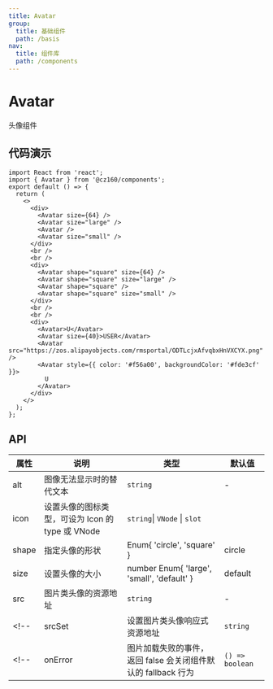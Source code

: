 ```yaml
---
title: Avatar
group:
  title: 基础组件
  path: /basis
nav:
  title: 组件库
  path: /components
---
```


# Avatar

头像组件

## 代码演示

```tsx
import React from 'react';
import { Avatar } from '@cz160/components';
export default () => {
  return (
    <>
      <div>
        <Avatar size={64} />
        <Avatar size="large" />
        <Avatar />
        <Avatar size="small" />
      </div>
      <br />
      <br />
      <div>
        <Avatar shape="square" size={64} />
        <Avatar shape="square" size="large" />
        <Avatar shape="square" />
        <Avatar shape="square" size="small" />
      </div>
      <br />
      <br />
      <div>
        <Avatar>U</Avatar>
        <Avatar size={40}>USER</Avatar>
        <Avatar src="https://zos.alipayobjects.com/rmsportal/ODTLcjxAfvqbxHnVXCYX.png" />
        <Avatar style={{ color: '#f56a00', backgroundColor: '#fde3cf' }}>
          U
        </Avatar>
      </div>
    </>
  );
};
```

## API

| 属性  | 说明                                             | 类型                                                          | 默认值          |
| ----- | ------------------------------------------------ | ------------------------------------------------------------- | --------------- |
| alt   | 图像无法显示时的替代文本                         | `string`                                                      | -               |
| icon  | 设置头像的图标类型，可设为 Icon 的 type 或 VNode | `string`\| `VNode` \| `slot`                                  |
| shape | 指定头像的形状                                   | Enum{ 'circle', 'square' }                                    | circle          |
| size  | 设置头像的大小                                   | number Enum{ 'large', 'small', 'default' }                    | default         |
| src   | 图片类头像的资源地址                             | `string`                                                      | -               |
| <!--  | srcSet                                           | 设置图片类头像响应式资源地址                                  | `string`        | - | --> |
| <!--  | onError                                          | 图片加载失败的事件，返回 false 会关闭组件默认的 fallback 行为 | `() => boolean` | - | --> |
